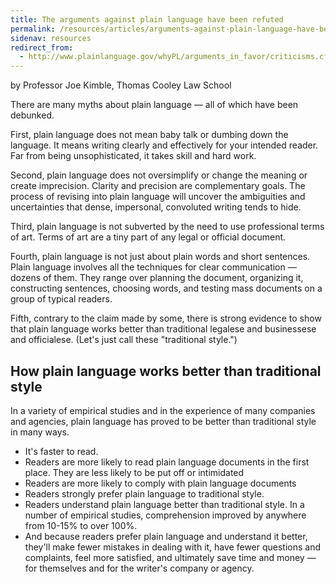 ```yaml
---
title: The arguments against plain language have been refuted
permalink: /resources/articles/arguments-against-plain-language-have-been-refuted/
sidenav: resources
redirect_from:
  - http://www.plainlanguage.gov/whyPL/arguments_in_favor/criticisms.cfm
---
```


by Professor Joe Kimble, Thomas Cooley Law School

There are many myths about plain language — all of which have been debunked.

First, plain language does not mean baby talk or dumbing down the language. It means writing clearly and effectively for your intended reader. Far from being unsophisticated, it takes skill and hard work.

Second, plain language does not oversimplify or change the meaning or create imprecision. Clarity and precision are complementary goals. The process of revising into plain language will uncover the ambiguities and uncertainties that dense, impersonal, convoluted writing tends to hide.

Third, plain language is not subverted by the need to use professional terms of art. Terms of art are a tiny part of any legal or official document.

Fourth, plain language is not just about plain words and short sentences. Plain language involves all the techniques for clear communication — dozens of them. They range over planning the document, organizing it, constructing sentences, choosing words, and testing mass documents on a group of typical readers.

Fifth, contrary to the claim made by some, there is strong evidence to show that plain language works better than traditional legalese and businessese and officialese. (Let's just call these "traditional style.")

## How plain language works better than traditional style

In a variety of empirical studies and in the experience of many companies and agencies, plain language has proved to be better than traditional style in many ways.

- It's faster to read.
- Readers are more likely to read plain language documents in the first place. They are less likely to be put off or intimidated
- Readers are more likely to comply with plain language documents
- Readers strongly prefer plain language to traditional style.
- Readers understand plain language better than traditional style. In a number of empirical studies, comprehension improved by anywhere from 10-15% to over 100%.
- And because readers prefer plain language and understand it better, they'll make fewer mistakes in dealing with it, have fewer questions and complaints, feel more satisfied, and ultimately save time and money — for themselves and for the writer's company or agency.
